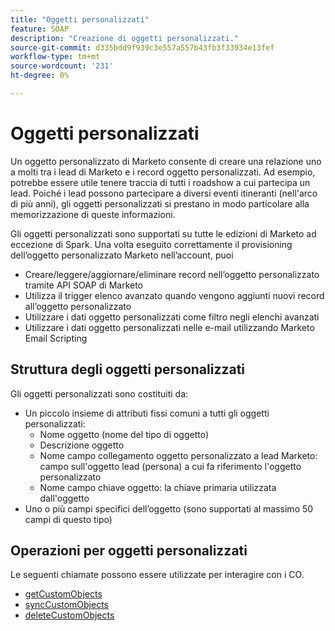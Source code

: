 ```yaml
---
title: "Oggetti personalizzati"
feature: SOAP
description: "Creazione di oggetti personalizzati."
source-git-commit: d335bdd9f939c3e557a557b43fb3f33934e13fef
workflow-type: tm+mt
source-wordcount: '231'
ht-degree: 0%

---
```



# Oggetti personalizzati

Un oggetto personalizzato di Marketo consente di creare una relazione uno a molti tra i lead di Marketo e i record oggetto personalizzati. Ad esempio, potrebbe essere utile tenere traccia di tutti i roadshow a cui partecipa un lead. Poiché i lead possono partecipare a diversi eventi itineranti (nell&#39;arco di più anni), gli oggetti personalizzati si prestano in modo particolare alla memorizzazione di queste informazioni.

Gli oggetti personalizzati sono supportati su tutte le edizioni di Marketo ad eccezione di Spark. Una volta eseguito correttamente il provisioning dell’oggetto personalizzato Marketo nell’account, puoi

- Creare/leggere/aggiornare/eliminare record nell’oggetto personalizzato tramite API SOAP di Marketo
- Utilizza il trigger elenco avanzato quando vengono aggiunti nuovi record all’oggetto personalizzato
- Utilizzare i dati oggetto personalizzati come filtro negli elenchi avanzati
- Utilizzare i dati oggetto personalizzati nelle e-mail utilizzando Marketo Email Scripting

## Struttura degli oggetti personalizzati

Gli oggetti personalizzati sono costituiti da:

- Un piccolo insieme di attributi fissi comuni a tutti gli oggetti personalizzati:
   - Nome oggetto (nome del tipo di oggetto)
   - Descrizione oggetto
   - Nome campo collegamento oggetto personalizzato a lead Marketo: campo sull&#39;oggetto lead (persona) a cui fa riferimento l&#39;oggetto personalizzato
   - Nome campo chiave oggetto: la chiave primaria utilizzata dall&#39;oggetto
- Uno o più campi specifici dell’oggetto (sono supportati al massimo 50 campi di questo tipo)

## Operazioni per oggetti personalizzati

Le seguenti chiamate possono essere utilizzate per interagire con i CO.

- [getCustomObjects](https://developer.adobe.com/marketo-apis/api/mapi/#tag/Custom-Objects/operation/getCustomObjectsUsingGET)
- [syncCustomObjects](https://developer.adobe.com/marketo-apis/api/mapi/#tag/Custom-Objects/operation/syncCustomObjectsUsingPOST)
- [deleteCustomObjects](https://developer.adobe.com/marketo-apis/api/mapi/#tag/Custom-Objects/operation/deleteCustomObjectsUsingPOST)
